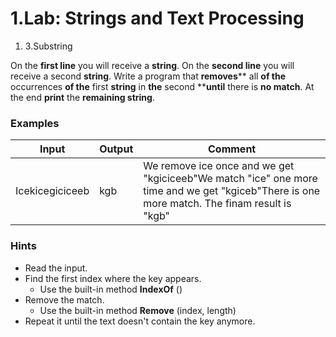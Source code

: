 ﻿# 1.Lab: Strings and Text Processing

1. 3.Substring

On the **first line** you will receive a **string**. On the **second line** you will receive a second **string**. Write a program that **removes**** all **of the** occurrences **of the** first **string** in **the** second ****until** there is **no match**. At the end **print** the **remaining string**.

### Examples

| **Input** | **Output** | **Comment** |
| --- | --- | --- |
| Icekicegiciceeb | kgb | We remove ice once and we get &quot;kgiciceeb&quot;We match &quot;ice&quot; one more time and we get &quot;kgiceb&quot;There is one more match. The finam result is &quot;kgb&quot; |

### Hints

- Read the input.
- Find the first index where the key appears.
  - Use the built-in method **IndexOf** ()
- Remove the match.
  - Use the built-in method **Remove** (index, length)
- Repeat it until the text doesn&#39;t contain the key anymore.


